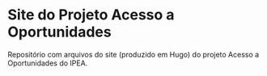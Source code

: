 # Site do Projeto Acesso a Oportunidades

Repositório com arquivos do site (produzido em Hugo) do projeto Acesso a Oportunidades do IPEA.

